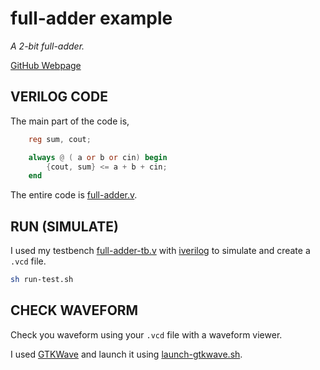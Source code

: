 # full-adder example

_A 2-bit full-adder._

[GitHub Webpage](https://jeffdecola.github.io/my-systemverilog-examples/)

## VERILOG CODE

The main part of the code is,

```verilog
    reg sum, cout;

    always @ ( a or b or cin) begin
        {cout, sum} <= a + b + cin;
    end
```

The entire code is
[full-adder.v](full-adder.v).

## RUN (SIMULATE)

I used my testbench
[full-adder-tb.v](full-adder-tb.v) with
[iverilog](https://github.com/JeffDeCola/my-cheat-sheets/tree/master/hardware/tools/simulation/iverilog-cheat-sheet)
to simulate and create a `.vcd` file.

```bash
sh run-test.sh
```

## CHECK WAVEFORM

Check you waveform using your `.vcd` file with a waveform viewer.

I used [GTKWave](https://github.com/JeffDeCola/my-cheat-sheets/tree/master/hardware/tools/simulation/gtkwave-cheat-sheet)
and launch it using
[launch-gtkwave.sh](launch-gtkwave.sh).
